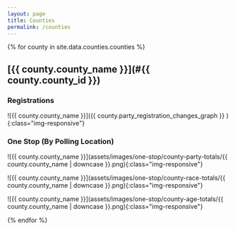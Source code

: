 ```yaml
---
layout: page
title: Counties
permalink: /counties
---
```


{% for county in site.data.counties.counties %}
## [{{ county.county_name }}](#{{ county.county_id }})

### Registrations

![{{ county.county_name }}]({{  county.party_registration_changes_graph  }} ){:class="img-responsive"}

### One Stop (By Polling Location)

![{{ county.county_name }}](assets/images/one-stop/county-party-totals/{{ county.county_name | downcase }}.png){:class="img-responsive"}

![{{ county.county_name }}](assets/images/one-stop/county-race-totals/{{ county.county_name | downcase }}.png){:class="img-responsive"}

![{{ county.county_name }}](assets/images/one-stop/county-age-totals/{{ county.county_name | downcase }}.png){:class="img-responsive"}

{% endfor %}
